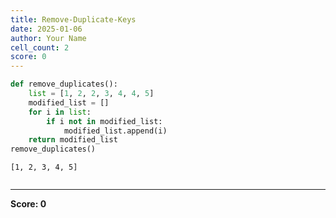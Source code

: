 ```yaml
---
title: Remove-Duplicate-Keys
date: 2025-01-06
author: Your Name
cell_count: 2
score: 0
---
```


```python
def remove_duplicates():
    list = [1, 2, 2, 3, 4, 4, 5]
    modified_list = []
    for i in list:
        if i not in modified_list:
            modified_list.append(i)
    return modified_list
remove_duplicates()
```




    [1, 2, 3, 4, 5]




```python

```


---
**Score: 0**
